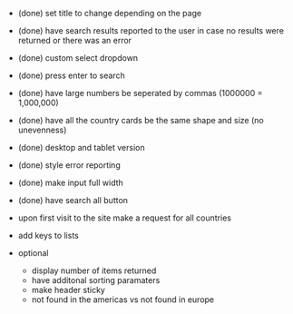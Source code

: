 - (done) set title to change depending on the page
- (done) have search results reported to the user in case no results were returned or there was an error
- (done) custom select dropdown
- (done) press enter to search
- (done) have large numbers be seperated by commas (1000000 = 1,000,000)
- (done) have all the country cards be the same shape and size (no unevenness)
- (done) desktop and tablet version
- (done) style error reporting
- (done) make input full width
- (done) have search all button

- upon first visit to the site make a request for all countries
- add keys to lists

- optional
  - display number of items returned
  - have additonal sorting paramaters
  - make header sticky
  - not found in the americas vs not found in europe
